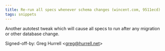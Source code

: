 ```yaml
---
title: Re-run all specs whenever schema changes (wincent.com, 9511ecd)
tags: snippets
---
```


Another autotest tweak which will cause all specs to run after any migration or other database change.

Signed-off-by: Greg Hurrell &lt;greg@hurrell.net&gt;
